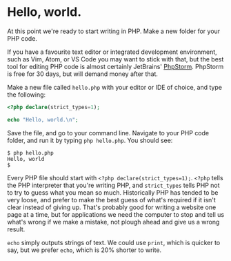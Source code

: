 # Hello, world.

At this point we're ready to start writing in PHP. Make a new folder for your PHP code.

If you have a favourite text editor or integrated development environment, such as Vim, Atom, or VS Code you may want to
stick with that, but the best tool for editing PHP code is almost certainly JetBrains'
[PhpStorm](https://www.jetbrains.com/phpstorm/). PhpStorm is free for 30 days, but will demand money after that.

Make a new file called `hello.php` with your editor or IDE of choice, and type the following:
```php
<?php declare(strict_types=1);

echo "Hello, world.\n";
```

Save the file, and go to your command line. Navigate to your PHP code folder, and run it by
typing `php hello.php`. You should see:

```shell script
$ php hello.php
Hello, world
$
```

Every PHP file should start with `<?php declare(strict_types=1);`. `<?php` tells the PHP interpreter that you're writing
PHP, and `strict_types` tells PHP not to try to guess what you mean so much. Historically PHP has tended to be very
loose, and prefer to make the best guess of what's required if it isn't clear instead of giving up. That's probably good
for writing a website one page at a time, but for applications we need the computer to stop and tell us what's wrong
if we make a mistake, not plough ahead and give us a wrong result.

`echo` simply outputs strings of text. We could use `print`, which is quicker to say, but we prefer `echo`, which is
20% shorter to write.
